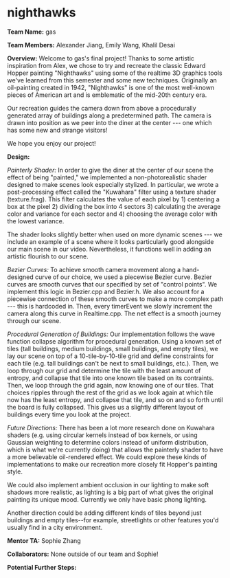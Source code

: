 # nighthawks

**Team Name:**
gas

**Team Members:**
Alexander Jiang, Emily Wang, Khalil Desai

**Overview:**
Welcome to gas's final project! Thanks to some artistic inspiration from Alex, we chose to try and 
recreate the classic Edward Hopper painting "Nighthawks" using some of the realtime 3D graphics tools
we've learned from this semester and some new techniques. Originally an oil-painting created in 1942,
"Nighthawks" is one of the most well-known pieces of American art and is emblematic of the mid-20th century
era.

Our recreation guides the camera down from above a procedurally generated array of buildings along a predetermined path.
The camera is drawn into position as we peer into the diner at the center --- one which has some new and strange visitors!

We hope you enjoy our project!

**Design:**

*Painterly Shader:*
In order to give the diner at the center of our scene the effect of being "painted," we implemented a non-photorealistic
shader designed to make scenes look especially stylized. In particular, we wrote a post-processing effect called the "Kuwahara"
filter using a texture shader (texture.frag). This filter calculates the value of each pixel by 1) centering a box at the pixel 2) dividing the box
into 4 sectors 3) calculating the average color and variance for each sector and 4) choosing the average color with the lowest variance.

The shader looks slightly better when used on more dynamic scenes --- we include an example of a scene where it looks particularly good
alongside our main scene in our video. Nevertheless, it functions well in adding an artistic flourish to our scene.

*Bezier Curves:*
To achieve smooth camera movement along a hand-designed curve of our choice, we used a piecewise Bezier curve.
Bezier curves are smooth curves that our specified by set of "control points". We implement this logic in Bezier.cpp and Bezier.h. We also 
account for a piecewise connection of these smooth curves to make a more complex path --- this is hardcoded in. Then, every timerEvent we
slowly increment the camera along this curve in Realtime.cpp. The net effect is a smooth journey through our scene.

*Procedural Generation of Buildings:*
Our implementation follows the wave function collapse algorithm for procedural generation. Using a known set of tiles (tall buildings, medium buildings, 
small buildings, and empty tiles), we lay our scene on top of a 10-tile-by-10-tile grid and define constraints for each tile (e.g. tall buildings can't be next
to small buildings, etc.). Then, we loop through our grid and determine the tile with the least amount of entropy, and collapse that tile into one known tile
based on its contraints. Then, we loop through the grid again, now knowing one of our tiles. That choices ripples through the rest of the grid as we look
again at which tile now has the least entropy, and collapse that tile, and so on and so forth until the board is fully collapsed. This gives us a slightly
different layout of buildings every time you look at the project.

*Future Directions:*
There has been a lot more research done on Kuwahara shaders (e.g. using circular kernels instead of box kernels, or using Gaussian weighting to determine colors instead of uniform distribution, which is what we're currently doing) that allows the painterly shader to have a more believable oil-rendered effect. We could explore these kinds of implementations to make our recreation more closely fit Hopper's painting style.

We could also implement ambient occlusion in our lighting to make soft shadows more realistic, as lighting is a big part of what gives the original painting its unique mood. Currently we only have basic phong lighting.

Another direction could be adding different kinds of tiles beyond just buildings and empty tiles--for example, streetlights or other features you'd usually find in a city environment.

**Mentor TA:**
Sophie Zhang

**Collaborators:**
None outside of our team and Sophie!

**Potential Further Steps:**
